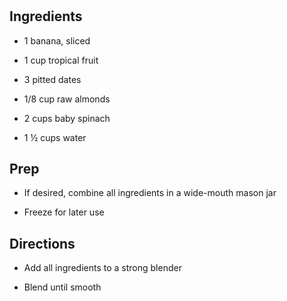 # 

## Ingredients

- 1 banana, sliced

- 1 cup tropical fruit

- 3 pitted dates

- 1/8 cup raw almonds

- 2 cups baby spinach

- 1 ½ cups water

## Prep

- If desired, combine all ingredients in a wide-mouth mason jar

- Freeze for later use

## Directions

- Add all ingredients to a strong blender

- Blend until smooth

